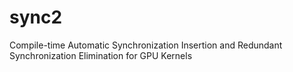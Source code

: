 # sync2
Compile-time Automatic Synchronization Insertion and Redundant Synchronization Elimination for GPU Kernels
